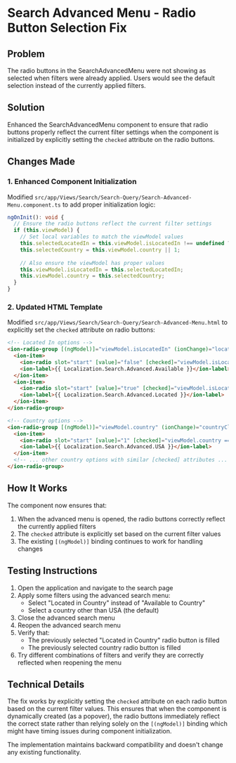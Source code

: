 # Search Advanced Menu - Radio Button Selection Fix

## Problem
The radio buttons in the SearchAdvancedMenu were not showing as selected when filters were already applied. Users would see the default selection instead of the currently applied filters.

## Solution
Enhanced the SearchAdvancedMenu component to ensure that radio buttons properly reflect the current filter settings when the component is initialized by explicitly setting the `checked` attribute on the radio buttons.

## Changes Made

### 1. Enhanced Component Initialization
Modified `src/app/Views/Search/Search-Query/Search-Advanced-Menu.component.ts` to add proper initialization logic:

```typescript
ngOnInit(): void {
  // Ensure the radio buttons reflect the current filter settings
  if (this.viewModel) {
    // Set local variables to match the viewModel values
    this.selectedLocatedIn = this.viewModel.isLocatedIn !== undefined ? this.viewModel.isLocatedIn : false;
    this.selectedCountry = this.viewModel.country || 1;
    
    // Also ensure the viewModel has proper values
    this.viewModel.isLocatedIn = this.selectedLocatedIn;
    this.viewModel.country = this.selectedCountry;
  }
}
```

### 2. Updated HTML Template
Modified `src/app/Views/Search/Search-Query/Search-Advanced-Menu.html` to explicitly set the `checked` attribute on radio buttons:

```html
<!-- Located In options -->
<ion-radio-group [(ngModel)]="viewModel.isLocatedIn" (ionChange)="locationClick()">
  <ion-item>
    <ion-radio slot="start" [value]="false" [checked]="viewModel.isLocatedIn === false"></ion-radio>
    <ion-label>{{ Localization.Search.Advanced.Available }}</ion-label>
  </ion-item>
  <ion-item>
    <ion-radio slot="start" [value]="true" [checked]="viewModel.isLocatedIn === true"></ion-radio>
    <ion-label>{{ Localization.Search.Advanced.Located }}</ion-label>
  </ion-item>
</ion-radio-group>

<!-- Country options -->
<ion-radio-group [(ngModel)]="viewModel.country" (ionChange)="countryClick()">
  <ion-item>
    <ion-radio slot="start" [value]="1" [checked]="viewModel.country === 1"></ion-radio>
    <ion-label>{{ Localization.Search.Advanced.USA }}</ion-label>
  </ion-item>
  <!-- ... other country options with similar [checked] attributes ... -->
</ion-radio-group>
```

## How It Works
The component now ensures that:
1. When the advanced menu is opened, the radio buttons correctly reflect the currently applied filters
2. The `checked` attribute is explicitly set based on the current filter values
3. The existing `[(ngModel)]` binding continues to work for handling changes

## Testing Instructions

1. Open the application and navigate to the search page
2. Apply some filters using the advanced search menu:
   - Select "Located in Country" instead of "Available to Country"
   - Select a country other than USA (the default)
3. Close the advanced search menu
4. Reopen the advanced search menu
5. Verify that:
   - The previously selected "Located in Country" radio button is filled
   - The previously selected country radio button is filled
6. Try different combinations of filters and verify they are correctly reflected when reopening the menu

## Technical Details
The fix works by explicitly setting the `checked` attribute on each radio button based on the current filter values. This ensures that when the component is dynamically created (as a popover), the radio buttons immediately reflect the correct state rather than relying solely on the `[(ngModel)]` binding which might have timing issues during component initialization.

The implementation maintains backward compatibility and doesn't change any existing functionality.